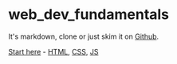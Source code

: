 # web_dev_fundamentals
It's markdown, clone or just skim it on [Github](https://github.com/sanjar-notes/web_dev_fundamentals).

[Start here](https://github.com/sanjar-notes/web_dev_fundamentals/tree/77827735603c754e7526e27bdc8b29a45934a86b/vault/) - [HTML](https://github.com/sanjar-notes/web_dev_fundamentals/tree/77827735603c754e7526e27bdc8b29a45934a86b/vault/1_HTML), [CSS](https://github.com/sanjar-notes/web_dev_fundamentals/tree/77827735603c754e7526e27bdc8b29a45934a86b/vault/2_CSS), [JS](https://github.com/sanjar-notes/web_dev_fundamentals/tree/77827735603c754e7526e27bdc8b29a45934a86b/vault/3_JavaScript)
